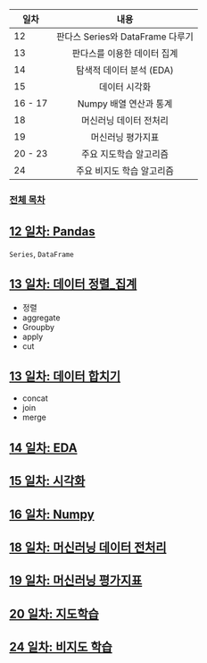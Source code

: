 
| 일차 | 내용 |
| --- | :-: |
| 12 | 판다스 Series와 DataFrame 다루기 |
| 13 | 판다스를 이용한 데이터 집계 |
| 14 | 탐색적 데이터 분석 (EDA) |
| 15 | 데이터 시각화 |
| 16 - 17 | Numpy 배열 연산과 통계 |
| 18 | 머신러닝 데이터 전처리 |
| 19 | 머신러닝 평가지표 |
| 20 - 23 | 주요 지도학습 알고리즘 |
| 24 | 주요 비지도 학습 알고리즘 |

### [전체 목차](../README.md)

[12 일차: Pandas](./md/12_Pandas.md)
-

`Series`, `DataFrame`

[13 일차: 데이터 정렬_집계](./md/13_데이터%20정렬_집계.md)
-

- 정렬
- aggregate
- Groupby
- apply
- cut

[13 일차: 데이터 합치기](./md/13_데이터%20합치기.md)
-

- concat
- join
- merge

[14 일차: EDA](./md/)
-

[15 일차: 시각화](./md/15_시각화.md)
-

[16 일차: Numpy](.)
-

[18 일차: 머신러닝 데이터 전처리](.)
-

[19 일차: 머신러닝 평가지표](.)
-

[20 일차: 지도학습](.)
-

[24 일차: 비지도 학습](.)
-

